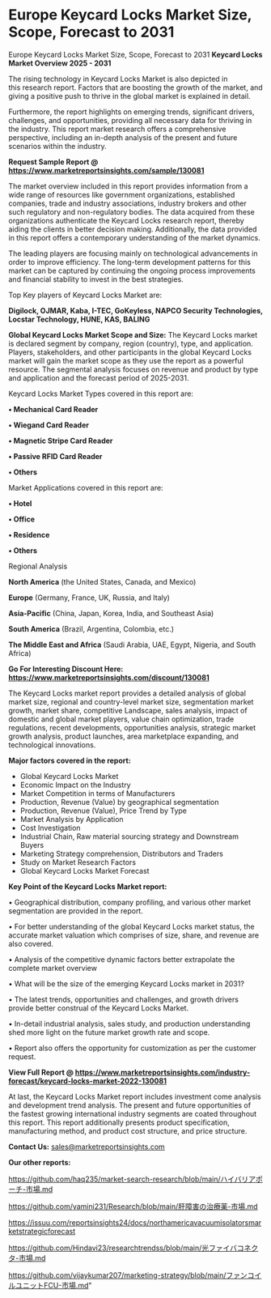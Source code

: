 # Europe Keycard Locks Market Size, Scope, Forecast to 2031
 Europe Keycard Locks Market Size, Scope, Forecast to 2031
<Strong> Keycard Locks Market Overview 2025 - 2031</strong>

The rising technology in Keycard Locks Market is also depicted in this research report. Factors that are boosting the growth of the market, and giving a positive push to thrive in the global market is explained in detail.

Furthermore, the report highlights on emerging trends, significant drivers, challenges, and opportunities, providing all necessary data for thriving in the industry. This report market research offers a comprehensive perspective, including an in-depth analysis of the present and future scenarios within the industry.

<strong>Request Sample Report @ <a href=https://www.marketreportsinsights.com/sample/130081>https://www.marketreportsinsights.com/sample/130081</a></strong>

The market overview included in this report provides information from a wide range of resources like government organizations, established companies, trade and industry associations, industry brokers and other such regulatory and non-regulatory bodies. The data acquired from these organizations authenticate the Keycard Locks research report, thereby aiding the clients in better decision making. Additionally, the data provided in this report offers a contemporary understanding of the market dynamics.

The leading players are focusing mainly on technological advancements in order to improve efficiency. The long-term development patterns for this market can be captured by continuing the ongoing process improvements and financial stability to invest in the best strategies.

Top Key players of Keycard Locks Market are:

<strong>Digilock, OJMAR, Kaba, I-TEC, GoKeyless, NAPCO Security Technologies, Locstar Technology, HUNE, KAS, BALING</strong>

<strong><b>Global Keycard Locks Market Scope and Size:</b></strong>
The Keycard Locks market is declared segment by company, region (country), type, and application. Players, stakeholders, and other participants in the global Keycard Locks market will gain the market scope as they use the report as a powerful resource. The segmental analysis focuses on revenue and product by type and application and the forecast period of 2025-2031.

Keycard Locks Market Types covered in this report are:

<strong>• Mechanical Card Reader

• Wiegand Card Reader

• Magnetic Stripe Card Reader

• Passive RFID Card Reader

• Others</strong>

Market Applications covered in this report are:

<strong>• Hotel

• Office

• Residence

• Others</strong> 

Regional Analysis

<strong>North America</strong> (the United States, Canada, and Mexico)

<strong>Europe</strong> (Germany, France, UK, Russia, and Italy)

<strong>Asia-Pacific</strong> (China, Japan, Korea, India, and Southeast Asia)

<strong>South America</strong> (Brazil, Argentina, Colombia, etc.)

<strong>The Middle East and Africa</strong> (Saudi Arabia, UAE, Egypt, Nigeria, and South Africa)

<strong>Go For Interesting Discount Here: <a href=https://www.marketreportsinsights.com/discount/130081>https://www.marketreportsinsights.com/discount/130081</a></strong>

The Keycard Locks market report provides a detailed analysis of global market size, regional and country-level market size, segmentation market growth, market share, competitive Landscape, sales analysis, impact of domestic and global market players, value chain optimization, trade regulations, recent developments, opportunities analysis, strategic market growth analysis, product launches, area marketplace expanding, and technological innovations.

<strong><b>Major factors covered in the report:</b></strong>
<ul>
  <li>Global Keycard Locks Market </li>
  <li>Economic Impact on the Industry</li>
  <li>Market Competition in terms of Manufacturers</li>
  <li>Production, Revenue (Value) by geographical segmentation</li>
  <li>Production, Revenue (Value), Price Trend by Type</li>
  <li>Market Analysis by Application</li>
  <li>Cost Investigation</li>
  <li>Industrial Chain, Raw material sourcing strategy and Downstream Buyers</li>
  <li>Marketing Strategy comprehension, Distributors and Traders</li>
  <li>Study on Market Research Factors</li>
  <li>Global Keycard Locks Market Forecast</li>
</ul>

<strong><b>Key Point of the Keycard Locks Market report:</b></strong>

• Geographical distribution, company profiling, and various other market segmentation are provided in the report.

• For better understanding of the global Keycard Locks market status, the accurate market valuation which comprises of size, share, and revenue are also covered.

• Analysis of the competitive dynamic factors better extrapolate the complete market overview

• What will be the size of the emerging Keycard Locks market in 2031?

• The latest trends, opportunities and challenges, and growth drivers provide better construal of the Keycard Locks Market.

• In-detail industrial analysis, sales study, and production understanding shed more light on the future market growth rate and scope.

• Report also offers the opportunity for customization as per the customer request.

<strong><b>View Full Report @ <a href=https://www.marketreportsinsights.com/industry-forecast/keycard-locks-market-2022-130081>https://www.marketreportsinsights.com/industry-forecast/keycard-locks-market-2022-130081</a></b></strong>


At last, the Keycard Locks Market report includes investment come analysis and development trend analysis. The present and future opportunities of the fastest growing international industry segments are coated throughout this report. This report additionally presents product specification, manufacturing method, and product cost structure, and price structure.

<strong>Contact Us:</strong>
sales@marketreportsinsights.com

<strong>Our other reports:</strong>

<a href=https://github.com/haq235/market-search-research/blob/main/ハイバリアポーチ-市場.md>https://github.com/haq235/market-search-research/blob/main/ハイバリアポーチ-市場.md</a>

<a href=https://github.com/yamini231/Research/blob/main/肝障害の治療薬-市場.md>https://github.com/yamini231/Research/blob/main/肝障害の治療薬-市場.md</a>

<a href=https://issuu.com/reportsinsights24/docs/northamericavacuumisolatorsmarketstrategicforecast>https://issuu.com/reportsinsights24/docs/northamericavacuumisolatorsmarketstrategicforecast</a>

<a href=https://github.com/Hindavi23/researchtrendss/blob/main/光ファイバコネクタ-市場.md>https://github.com/Hindavi23/researchtrendss/blob/main/光ファイバコネクタ-市場.md</a>

<a href=https://github.com/vijaykumar207/marketing-strategy/blob/main/ファンコイルユニットFCU-市場.md>https://github.com/vijaykumar207/marketing-strategy/blob/main/ファンコイルユニットFCU-市場.md</a>"
